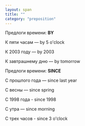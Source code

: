 ```yaml
---
layout: span
title: ""
category: "preposition"
---
```

<section class='rules'><span><p>Предлоги времени: <b>BY</b></p>
<p>К пяти часам — by 5 o'clock</p>
<p>К 2003 году — by 2003</p>
<p>К завтрашнему дню — by tomorrow</p>
<p>Предлоги времени: <b> SINCE</b></p>
<p>С прошлого года — since last year</p>
<p>С весны — since spring</p>
<p>С 1998 года -  since 1998</p>
<p>С утра — since morning</p>
<p>С трех часов -  since 3 o'clock</p></span></section>